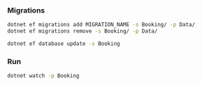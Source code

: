 
### Migrations
```sh
dotnet ef migrations add MIGRATION_NAME -s Booking/ -p Data/
dotnet ef migrations remove -s Booking/ -p Data/

dotnet ef database update -s Booking
```
### Run
```sh
dotnet watch -p Booking
```